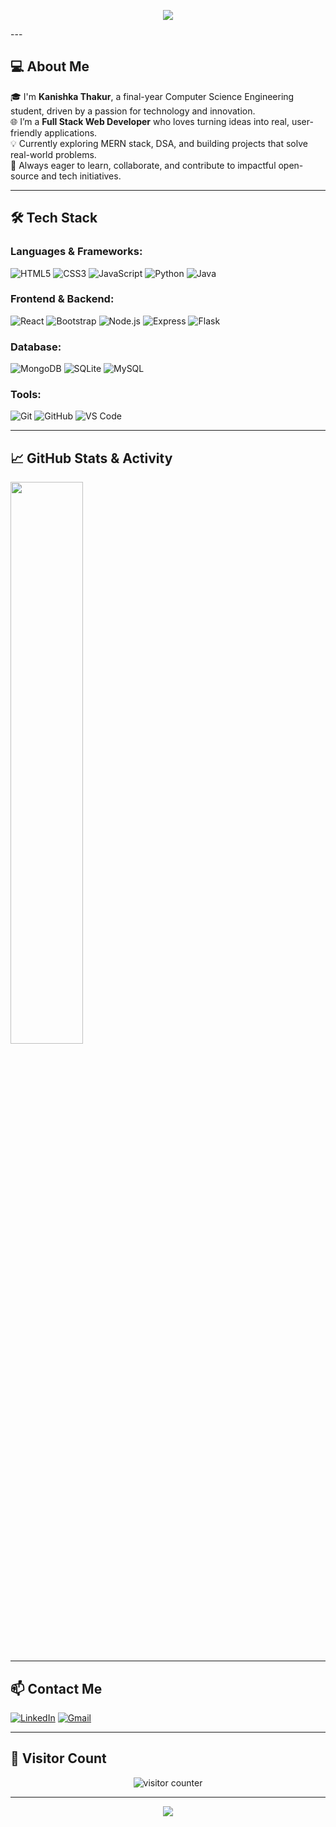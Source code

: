 <!-- Profile Banner -->
<p align="center">
  <img src="https://capsule-render.vercel.app/api?type=waving&color=gradient&height=200&section=header&text=Hi%20👋%20I'm%20Kanishka%20Thakur&fontSize=35&fontAlignY=40&desc=Full%20Stack%20Web%20Developer%20|%20Final%20Year%20CSE%20Student&descAlignY=60&descAlign=60" />
</p>
---

## 💻 About Me

🎓 I'm **Kanishka Thakur**, a final-year Computer Science Engineering student, driven by a passion for technology and innovation.  
🌐 I’m a **Full Stack Web Developer** who loves turning ideas into real, user-friendly applications.  
💡 Currently exploring MERN stack, DSA, and building projects that solve real-world problems.  
🚀 Always eager to learn, collaborate, and contribute to impactful open-source and tech initiatives.

---

## 🛠 Tech Stack

### Languages & Frameworks:
![HTML5](https://img.shields.io/badge/HTML5-E34F26?style=for-the-badge&logo=html5&logoColor=white)
![CSS3](https://img.shields.io/badge/CSS3-264de4?style=for-the-badge&logo=css3&logoColor=white)
![JavaScript](https://img.shields.io/badge/JavaScript-F7DF1E?style=for-the-badge&logo=javascript&logoColor=black)
![Python](https://img.shields.io/badge/Python-3776AB?style=for-the-badge&logo=python&logoColor=white)
![Java](https://img.shields.io/badge/Java-007396?style=for-the-badge&logo=java&logoColor=white)

### Frontend & Backend:
![React](https://img.shields.io/badge/React-61DAFB?style=for-the-badge&logo=react&logoColor=black)
![Bootstrap](https://img.shields.io/badge/Bootstrap-7952B3?style=for-the-badge&logo=bootstrap&logoColor=white)
![Node.js](https://img.shields.io/badge/Node.js-339933?style=for-the-badge&logo=nodedotjs&logoColor=white)
![Express](https://img.shields.io/badge/Express-000000?style=for-the-badge&logo=express&logoColor=white)
![Flask](https://img.shields.io/badge/Flask-000000?style=for-the-badge&logo=flask&logoColor=white)

### Database:
![MongoDB](https://img.shields.io/badge/MongoDB-47A248?style=for-the-badge&logo=mongodb&logoColor=white)
![SQLite](https://img.shields.io/badge/SQLite-003B57?style=for-the-badge&logo=sqlite&logoColor=white)
![MySQL](https://img.shields.io/badge/MySQL-00758F?style=for-the-badge&logo=mysql&logoColor=white)

### Tools:
![Git](https://img.shields.io/badge/Git-F05032?style=for-the-badge&logo=git&logoColor=white)
![GitHub](https://img.shields.io/badge/GitHub-181717?style=for-the-badge&logo=github&logoColor=white)
![VS Code](https://img.shields.io/badge/VS%20Code-007ACC?style=for-the-badge&logo=visual-studio-code&logoColor=white)

---

## 📈 GitHub Stats & Activity
<img src="https://streak-stats.demolab.com?user=kanishka-coder0809&theme=radical" width="48%" /> </p>

---

## 📫 Contact Me

[![LinkedIn](https://img.shields.io/badge/LinkedIn-0077B5?style=for-the-badge&logo=linkedin&logoColor=white)](https://www.linkedin.com/in/kanishkathakur863/)
[![Gmail](https://img.shields.io/badge/Email-D14836?style=for-the-badge&logo=gmail&logoColor=white)](mailto:kanishkathakur863@gmail.com)

---

## 👀 Visitor Count

<p align="center">
  <img src="https://komarev.com/ghpvc/?username=kanishka-coder0809&label=Profile%20Views&color=0e75b6&style=flat" alt="visitor counter"/>
</p>

---

<p align="center">
  <img src="https://capsule-render.vercel.app/api?type=waving&color=gradient&height=120&section=footer"/>
</p>

